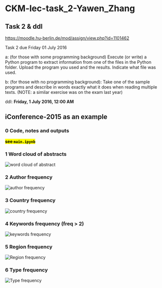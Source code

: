# CKM-lec-task_2-Yawen_Zhang

## Task 2 & ddl

https://moodle.hu-berlin.de/mod/assign/view.php?id=1101462

Task 2 due Friday 01 July 2016

a: (for those with some programming background) Execute (or write) a Python program to extract information from one of the files in the Python folder. Upload the program you used and the results. Indicate what file was used.

b: (for those with no programming background): Take one of the sample programs and describe in words exactly what it does when reading multiple texts. (NOTE: a similar exercise was on the exam last year)

ddl: **Friday, 1 July 2016, 12:00 AM**

## iConference-2015 as an example

### 0 Code, notes and outputs
<mark>**see `main.ipynb`**</mark>

### 1 Word cloud of abstracts
![word cloud of abstract](2015_tsv/wordcloud_abstract_token_most_common_150.png)

### 2 Author frequency
![author frequency](2015_tsv/author_all_frequency.png)

### 3 Country frequency
![country frequency](2015_tsv/country_all_frequency.png)

### 4 Keywords frequency (freq > 2)
![keywords frequency](2015_tsv/keywords_all_frequency.png)

### 5 Region frequency
![Region frequency](2015_tsv/region_all_frequency.png)

### 6 Type frequency
![Type frequency](2015_tsv/type_all_frequency.png)
